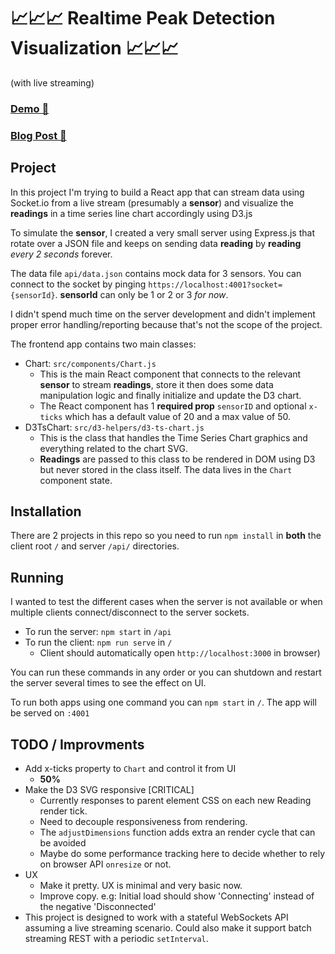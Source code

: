 # 📈📈📈 Realtime Peak Detection Visualization 📈📈📈
(with live streaming)

### [Demo 🔗](https://peak-detection-visualization.herokuapp.com/)

### [Blog Post 🔗](https://hatem-hassan.com/blog/Realtime-Data-Visualization-with-Peak-Detection-using-SocketIO-D3-and-React/)

## Project 
In this project I'm trying to build a React app that can stream data using Socket.io from a live stream (presumably a **sensor**) and visualize the **readings** in a time series line chart accordingly using D3.js

To simulate the **sensor**, I created a very small server using Express.js that rotate over a JSON file  and keeps on sending data **reading** by **reading** *every 2 seconds* forever.

The data file `api/data.json` contains mock data for 3 sensors. You can connect to the socket by pinging `https://localhost:4001?socket={sensorId}`. **sensorId** can only be 1 or 2 or 3 *for now*.

I didn't spend much time on the server development and didn't implement proper error handling/reporting because that's not the scope of the project.

The frontend app contains two main classes:
  * Chart: `src/components/Chart.js`
    * This is the main React component that connects to the relevant **sensor** to stream  **readings**, store it then does some data manipulation logic and finally initialize and update the D3 chart.
    * The React component has 1 **required prop** `sensorID` and optional `x-ticks` which has a default value of 20 and a max value of 50.
  * D3TsChart: `src/d3-helpers/d3-ts-chart.js`
    * This is the class that handles the Time Series Chart graphics and everything related to the chart SVG.
    * **Readings** are passed to this class to be rendered in DOM using D3 but never stored in the class itself. The data lives in the `Chart` component state.

## Installation

There are 2 projects in this repo so you need to run `npm install` in **both** the client root `/` and server `/api/` directories.

## Running

I wanted to test the different cases when the server is not available or when multiple clients connect/disconnect to the server sockets.

* To run the server: `npm start` in `/api`
* To run the client: `npm run serve` in `/`
    - Client should automatically open `http://localhost:3000` in browser)

You can run these commands in any order or you can shutdown and restart the server several times to see the effect on UI.

To run both apps using one command you can `npm start` in `/`. The app will be served on `:4001`

## TODO / Improvments

* Add x-ticks property to `Chart` and control it from UI
  * **50%**
* Make the D3 SVG responsive [CRITICAL]
  * Currently responses to parent element CSS on each new Reading render tick.
  * Need to decouple responsiveness from rendering.
  * The `adjustDimensions`  function adds extra an render cycle that can be avoided
  * Maybe do some performance tracking here to decide whether to rely on browser API `onresize` or not.
* UX
  * Make it pretty. UX is minimal and very basic now.
  * Improve copy. e.g: Initial load should show 'Connecting' instead of the negative 'Disconnected'
* This project is designed to work with a stateful WebSockets API assuming a live streaming scenario. Could also make it support batch streaming REST with a periodic `setInterval`.